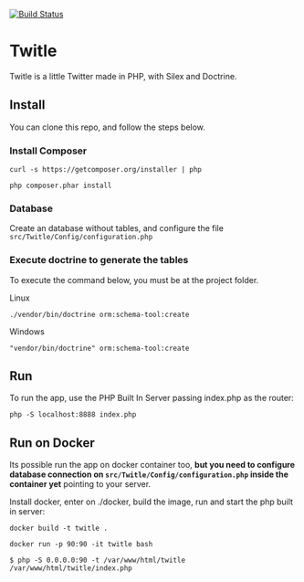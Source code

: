 [![Build Status](https://travis-ci.org/gabrielalan/twitle.svg?branch=master)](https://travis-ci.org/gabrielalan/twitle)

# Twitle
Twitle is a little Twitter made in PHP, with Silex and Doctrine.

## Install

You can clone this repo, and follow the steps below.

### Install Composer
```
curl -s https://getcomposer.org/installer | php

php composer.phar install
```

### Database
Create an database without tables, and configure the file `src/Twitle/Config/configuration.php`

### Execute doctrine to generate the tables
To execute the command below, you must be at the project folder.

Linux
```
./vendor/bin/doctrine orm:schema-tool:create
```

Windows
```
"vendor/bin/doctrine" orm:schema-tool:create
```

## Run

To run the app, use the PHP Built In Server passing index.php as the router:
```
php -S localhost:8888 index.php
```

## Run on Docker

Its possible run the app on docker container too, **but you need to configure database connection on `src/Twitle/Config/configuration.php` inside the container yet** pointing to your server.

Install docker, enter on ./docker, build the image, run and start the php built in server:
```
docker build -t twitle .

docker run -p 90:90 -it twitle bash

$ php -S 0.0.0.0:90 -t /var/www/html/twitle /var/www/html/twitle/index.php
```